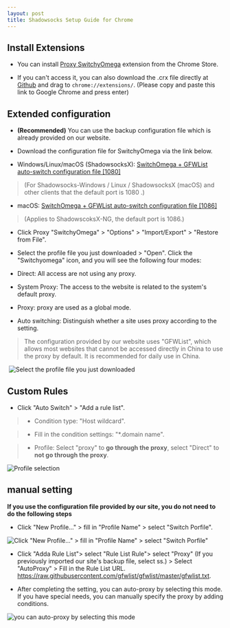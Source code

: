 ```yaml
---
layout: post
title: Shadowsocks Setup Guide for Chrome
---
```


## Install Extensions

* You can install [Proxy SwitchyOmega](https://chrome.google.com/webstore/detail/padekgcemlokbadohgkifijomclgjgif) extension from the Chrome Store.

* If you can't access it, you can also download the .crx file directly at [Github](https://github.com/FelisCatus/SwitchyOmega/releases) and drag to `chrome://extensions/`. (Please copy and paste this link to Google Chrome and press enter)

## Extended configuration

* **(Recommended)** You can use the backup configuration file which is already provided on our website.

* Download the configuration file for SwitchyOmega via the link below.

* Windows/Linux/macOS (ShadowsocksX): [SwitchOmega + GFWList auto-switch configuration file [1080]](downloads/OmegaOptions-1080.bak)

> (For Shadowsocks-Windows / Linux / ShadowsocksX (macOS) and other clients that the default port is 1080 .)

* macOS: [SwitchOmega + GFWList auto-switch configuration file [1086]](downloads/OmegaOptions-1086.bak)

>(Applies to ShadowscoksX-NG, the default port is 1086.)

* Click Proxy "SwitchyOmega" > "Options" > "Import/Export" > "Restore from File".
* Select the profile file you just downloaded > "Open".
  Click the "Switchyomega" icon, and you will see the following four modes:

* Direct: All access are not using any proxy.

* System Proxy: The access to the website is related to the system's default proxy.

* Proxy: proxy are used as a global mode.

* Auto switching: Distinguish whether a site uses proxy according to the setting.

> The configuration provided by our website uses "GFWList", which allows most websites that cannot be accessed directly in China to use the proxy by default. It is recommended for daily use in China.

 ![Select the profile file you just downloaded](../images/images-en/switchyOmega.png)

## Custom Rules

* Click "Auto Switch" > "Add a rule list".

>* Condition type: "Host wildcard".

>* Fill in the condition settings: "*.domain name".

>* Profile: Select "proxy" to **go through the proxy**, select "Direct" to **not go through the proxy**.

![Profile selection](../images/images-en/customize.png)

## manual setting

**If you use the configuration file provided by our site, you do not need to do the following steps**

* Click "New Profile..." > fill in "Profile Name" > select "Switch Porfile".

![Click "New Profile..." > fill in "Profile Name" > select "Switch Porfile"](../images/images-en/new1.png)

* Click "Adda Rule List"> select "Rule List Rule"> select "Proxy" (If you previously imported our site's backup file, select ss.) > Select "AutoProxy" > Fill in the Rule List URL. https://raw.githubusercontent.com/gfwlist/gfwlist/master/gfwlist.txt.

* After completing the setting, you can auto-proxy by selecting this mode. If you have special needs, you can manually specify the proxy by adding conditions.

![you can auto-proxy by selecting this mode](../images/images-en/new2.png)
